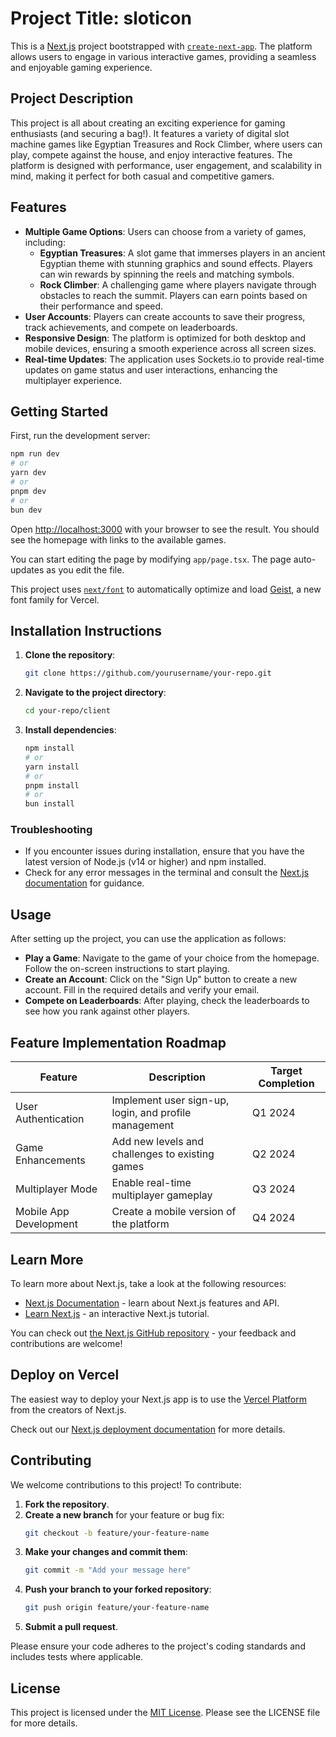 # Project Title: sloticon
This is a [Next.js](https://nextjs.org) project bootstrapped with [`create-next-app`](https://nextjs.org/docs/app/api-reference/cli/create-next-app). The platform allows users to engage in various interactive games, providing a seamless and enjoyable gaming experience.

## Project Description

This project is all about creating an exciting experience for gaming enthusiasts (and securing a bag!). It features a variety of digital slot machine games like Egyptian Treasures and Rock Climber, where users can play, compete against the house, and enjoy interactive features. The platform is designed with performance, user engagement, and scalability in mind, making it perfect for both casual and competitive gamers.

## Features

- **Multiple Game Options**: Users can choose from a variety of games, including:
  - **Egyptian Treasures**: A slot game that immerses players in an ancient Egyptian theme with stunning graphics and sound effects. Players can win rewards by spinning the reels and matching symbols.
  - **Rock Climber**: A challenging game where players navigate through obstacles to reach the summit. Players can earn points based on their performance and speed.
- **User Accounts**: Players can create accounts to save their progress, track achievements, and compete on leaderboards.
- **Responsive Design**: The platform is optimized for both desktop and mobile devices, ensuring a smooth experience across all screen sizes.
- **Real-time Updates**: The application uses Sockets.io to provide real-time updates on game status and user interactions, enhancing the multiplayer experience.

## Getting Started

First, run the development server:

```bash
npm run dev
# or
yarn dev
# or
pnpm dev
# or
bun dev
```

Open [http://localhost:3000](http://localhost:3000) with your browser to see the result. You should see the homepage with links to the available games.

You can start editing the page by modifying `app/page.tsx`. The page auto-updates as you edit the file.

This project uses [`next/font`](https://nextjs.org/docs/app/building-your-application/optimizing/fonts) to automatically optimize and load [Geist](https://vercel.com/font), a new font family for Vercel.

## Installation Instructions

1. **Clone the repository**:
   ```bash
   git clone https://github.com/yourusername/your-repo.git
   ```
2. **Navigate to the project directory**:
   ```bash
   cd your-repo/client
   ```
3. **Install dependencies**:
   ```bash
   npm install
   # or
   yarn install
   # or
   pnpm install
   # or
   bun install
   ```

### Troubleshooting

- If you encounter issues during installation, ensure that you have the latest version of Node.js (v14 or higher) and npm installed.
- Check for any error messages in the terminal and consult the [Next.js documentation](https://nextjs.org/docs) for guidance.

## Usage

After setting up the project, you can use the application as follows:

- **Play a Game**: Navigate to the game of your choice from the homepage. Follow the on-screen instructions to start playing.
- **Create an Account**: Click on the "Sign Up" button to create a new account. Fill in the required details and verify your email.
- **Compete on Leaderboards**: After playing, check the leaderboards to see how you rank against other players.

## Feature Implementation Roadmap

| Feature                     | Description                                           | Target Completion |
|-----------------------------|-------------------------------------------------------|-------------------|
| User Authentication         | Implement user sign-up, login, and profile management| Q1 2024           |
| Game Enhancements           | Add new levels and challenges to existing games      | Q2 2024           |
| Multiplayer Mode            | Enable real-time multiplayer gameplay                 | Q3 2024           |
| Mobile App Development      | Create a mobile version of the platform              | Q4 2024           |

## Learn More

To learn more about Next.js, take a look at the following resources:

- [Next.js Documentation](https://nextjs.org/docs) - learn about Next.js features and API.
- [Learn Next.js](https://nextjs.org/learn) - an interactive Next.js tutorial.

You can check out [the Next.js GitHub repository](https://github.com/vercel/next.js) - your feedback and contributions are welcome!

## Deploy on Vercel

The easiest way to deploy your Next.js app is to use the [Vercel Platform](https://vercel.com/new?utm_medium=default-template&filter=next.js&utm_source=create-next-app&utm_campaign=create-next-app-readme) from the creators of Next.js.

Check out our [Next.js deployment documentation](https://nextjs.org/docs/app/building-your-application/deploying) for more details.

## Contributing

We welcome contributions to this project! To contribute:

1. **Fork the repository**.
2. **Create a new branch** for your feature or bug fix:
   ```bash
   git checkout -b feature/your-feature-name
   ```
3. **Make your changes and commit them**:
   ```bash
   git commit -m "Add your message here"
   ```
4. **Push your branch to your forked repository**:
   ```bash
   git push origin feature/your-feature-name
   ```
5. **Submit a pull request**.

Please ensure your code adheres to the project's coding standards and includes tests where applicable.

## License

This project is licensed under the [MIT License](LICENSE). Please see the LICENSE file for more details.
